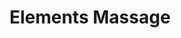 ---
title: "Elements Massage"
url: /scottsdale/elements-massage-north-scottsdale-road/
shop: Massage
---
